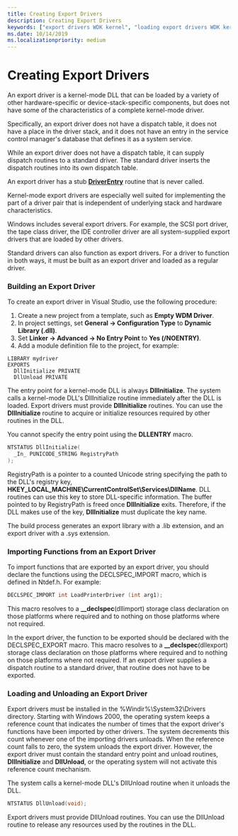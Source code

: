 ```yaml
---
title: Creating Export Drivers
description: Creating Export Drivers
keywords: ["export drivers WDK kernel", "loading export drivers WDK kernel", "importing export driver functions", "module-definition files WDK kernel", ".def files", "def files", "kernel-mode drivers WDK , export drivers"]
ms.date: 10/14/2019
ms.localizationpriority: medium
---
```


# Creating Export Drivers



An export driver is a kernel-mode DLL that can be loaded by a variety of other hardware-specific or device-stack-specific components, but does not have some of the characteristics of a complete kernel-mode driver.

Specifically, an export driver does not have a dispatch table, it does not have a place in the driver stack, and it does not have an entry in the service control manager's database that defines it as a system service.

While an export driver does not have a dispatch table, it can supply dispatch routines to a standard driver. The standard driver inserts the dispatch routines into its own dispatch table.

An export driver has a stub [**DriverEntry**](/windows-hardware/drivers/ddi/content/wdm/nc-wdm-driver_initialize) routine that is never called.

Kernel-mode export drivers are especially well suited for implementing the part of a driver pair that is independent of underlying stack and hardware characteristics.

Windows includes several export drivers. For example, the SCSI port driver, the tape class driver, the IDE controller driver are all system-supplied export drivers that are loaded by other drivers.

Standard drivers can also function as export drivers. For a driver to function in both ways, it must be built as an export driver and loaded as a regular driver.

### Building an Export Driver

To create an export driver in Visual Studio, use the following procedure:

1. Create a new project from a template, such as **Empty WDM Driver**.
2. In project settings, set **General -> Configuration Type** to **Dynamic Library (.dll)**.
3. Set **Linker -> Advanced -> No Entry Point** to **Yes (/NOENTRY)**.
4. Add a module definition file to the project, for example:
  ```
  LIBRARY mydriver
  EXPORTS
    DllInitialize PRIVATE
    DllUnload PRIVATE
  ```

The entry point for a kernel-mode DLL is always **DllInitialize**. The system calls a kernel-mode DLL's DllInitialize routine immediately after the DLL is loaded. Export drivers must provide **DllInitialize** routines. You can use the **DllInitialize** routine to acquire or initialize resources required by other routines in the DLL. 

You cannot specify the entry point using the **DLLENTRY** macro. 

```cpp
NTSTATUS DllInitialize(
  _In_ PUNICODE_STRING RegistryPath
);
```
RegistryPath is a pointer to a counted Unicode string specifying the path to the DLL's registry key, **HKEY_LOCAL_MACHINE\CurrentControlSet\Services\DllName**. DLL routines can use this key to store DLL-specific information. The buffer pointed to by RegistryPath is freed once **DllInitialize** exits. Therefore, if the DLL makes use of the key, **DllInitialize** must duplicate the key name. 


The build process generates an export library with a .lib extension, and an export driver with a .sys extension.

### Importing Functions from an Export Driver

To import functions that are exported by an export driver, you should declare the functions using the DECLSPEC\_IMPORT macro, which is defined in Ntdef.h. For example:

```cpp
DECLSPEC_IMPORT int LoadPrinterDriver (int arg1); 
```

This macro resolves to a **\_\_declspec**(dllimport) storage class declaration on those platforms where required and to nothing on those platforms where not required.

In the export driver, the function to be exported should be declared with the DECLSPEC\_EXPORT macro. This macro resolves to a **\_\_declspec**(dllexport) storage class declaration on those platforms where required and to nothing on those platforms where not required. If an export driver supplies a dispatch routine to a standard driver, that routine does not have to be exported.

### Loading and Unloading an Export Driver

Export drivers must be installed in the %Windir%\\System32\\Drivers directory. Starting with Windows 2000, the operating system keeps a reference count that indicates the number of times that the export driver's functions have been imported by other drivers. The system decrements this count whenever one of the importing drivers unloads. When the reference count falls to zero, the system unloads the export driver. However, the export driver must contain the standard entry point and unload routines, **DllInitialize** and **DllUnload**, or the operating system will not activate this reference count mechanism.

The system calls a kernel-mode DLL's DllUnload routine when it unloads the DLL.

```cpp
NTSTATUS DllUnload(void);
```
Export drivers must provide DllUnload routines. You can use the DllUnload routine to release any resources used by the routines in the DLL.
